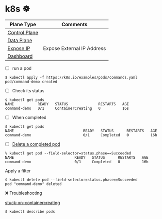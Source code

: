 # k8s :wheel_of_dharma: 

| Plane Type                        | Comments |
|-----------------------------------|----------|
| [Control Plane](control-plane.md) |          | 
| [Data Plane](data-plane.md)       |          | 
| [Expose IP](expose-eip)           | Expose External IP Address         | 
| [Dashboard](dashboard.md)         |          |


- [ ] run a pod

```
$ kubectl apply -f https://k8s.io/examples/pods/commands.yaml
pod/command-demo created
```

- [ ] Check its status


```
$ kubectl get pods
NAME           READY   STATUS              RESTARTS   AGE
command-demo   0/1     ContainerCreating   0          16s
```

- [ ] When completed

```
$ kubectl get pods      
NAME                                READY   STATUS      RESTARTS   AGE
command-demo                        0/1     Completed   0          16h
```

- [ ] [Delete a completed pod](https://stackoverflow.com/questions/55072235/how-to-delete-completed-kubernetes-pod)

```
% kubectl get pod --field-selector=status.phase==Succeeded
NAME                            READY   STATUS      RESTARTS   AGE
command-demo                    0/1     Completed   0          16h
```

Apply a filter

```
$ kubectl delete pod --field-selector=status.phase==Succeeded
pod "command-demo" deleted
```

:x: Troubleshooting

[stuck-on-containercreating](https://serverfault.com/questions/728727/kubernetes-stuck-on-containercreating)

```
$ kubectl describe pods
```

